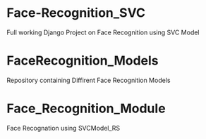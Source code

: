 # Face-Recognition_SVC
Full working Django Project on Face Recognition using SVC Model

# FaceRecognition_Models
Repository containing Diffirent Face Recognition Models

# Face_Recognition_Module
Face Recognation using SVCModel_RS